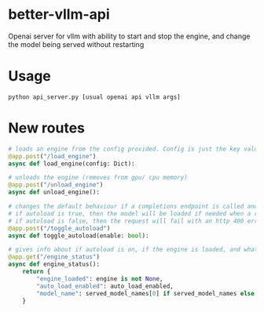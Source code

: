# better-vllm-api
Openai server for vllm with ability to start and stop the engine, and change the model being served without restarting

# Usage

```
python api_server.py [usual openai api vllm args]
```

# New routes

```python
# loads an engine from the config provided. Config is just the key value pairs you would normally pass in to the command line to load a model
@app.post("/load_engine")
async def load_engine(config: Dict):

# unloads the engine (removes from gpu/ cpu memory)
@app.post("/unload_engine")
async def unload_engine():

# changes the default behaviour if a completions endpoint is called and the model is not loaded
# if autoload is true, then the model will be loaded if needed when a request is made
# if autoload is false, then the request will fail with an http 400 error
@app.post("/toggle_autoload")
async def toggle_autoload(enable: bool):

# gives info about if autoload is on, if the engine is loaded, and what model is loaded
@app.get("/engine_status")
async def engine_status():
    return {
        "engine_loaded": engine is not None,
        "auto_load_enabled": auto_load_enabled,
        "model_name": served_model_names[0] if served_model_names else None,
    }
```
